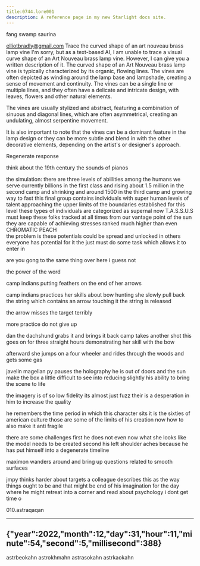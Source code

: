 ```yaml
---
title:0744.lore001
description: A reference page in my new Starlight docs site.
---
```


fang swamp 
saurina 







elliotbradly@gmail.com
Trace the curved shape of an art nouveau brass lamp vine
I'm sorry, but as a text-based AI, I am unable to trace a visual curve shape of an Art Nouveau brass lamp vine. However, I can give you a written description of it. The curved shape of an Art Nouveau brass lamp vine is typically characterized by its organic, flowing lines. The vines are often depicted as winding around the lamp base and lampshade, creating a sense of movement and continuity. The vines can be a single line or multiple lines, and they often have a delicate and intricate design, with leaves, flowers and other natural elements.

The vines are usually stylized and abstract, featuring a combination of sinuous and diagonal lines, which are often asymmetrical, creating an undulating, almost serpentine movement. 


It is also important to note that the vines can be a dominant feature in the lamp design or they can be more subtle and blend in with the other decorative elements, depending on the artist's or designer's approach.



Regenerate response




think about the 19th century 
the sounds of pianos 




the simulation:
there are three levels of abillities among the humans we serve 
currently billions in the first class and rising 
about 1.5 million in the second camp and shrinking
and around 1500 in the third camp and growing way to fast
this final group contains individuals with super human levels of talent
approaching the upper limits of the boundaries established for this level
these types of individuals are categorized as supernal
now T.A.S.S.U.S must keep these folks tracked at all times from our vantage point of the sun
they are capable of achieving stresses ranked much higher than even CHROMATIC PEACH  
the problem is these potentials could be spread and unlocked in others 
everyone has potential for it 
the just must do some task which allows it to enter in 

are you gong to the same thing over here
i guess not

the power of the word

camp indians putting feathers on the end of her arrows

camp indians practices her skills about bow hunting
she slowly pull back the string which contains an arrow touching it
the string is released 

the arrow misses the target
terribly 

more practice 
do not give up

dan the dachshund grabs it and brings it back
camp takes another shot
this goes on for three straight hours
demonstrating her skill with the bow 

afterward she jumps on a four wheeler and rides through the woods
and gets some gas 


javelin magellan py pauses the holography
he is out of doors and the sun make the box a little difficult to see into
reducing slightly his ability to bring the scene to life

the imagery is of so low fidelity its almost just fuzz
their is a desperation in him to increase the quality 

he remembers the time period in which this character sits
it is the sixties of american culture
those are some of the limits of his creation
now how to also make it anti fragile 

there are some challenges 
first he does not even now what she looks like 
the model needs to be created 
second his left shoulder aches because he has put himself into a degenerate timeline

maximon wanders around and bring up questions related to smooth surfaces

jmpy thinks harder about targets 
a colleague describes this as the way things ought to be 
and that might be end of his imagination for the day
where he might retreat into a corner and read about psychology 
i dont get time o



010.astraqaqan

---------------------------
{"year":2022,"month":12,"day":31,"hour":11,"minute":54,"second":5,"millisecond":388}
---------------------------
astrbeokahn
astrokhmahn
astrasokahn
astrkaokahn
